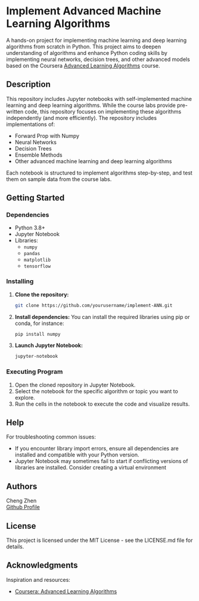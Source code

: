 # Implement Advanced Machine Learning Algorithms 

A hands-on project for implementing machine learning and deep learning algorithms from scratch in Python. This project aims to deepen understanding of algorithms and enhance Python coding skills by implementing neural networks, decision trees, and other advanced models based on the Coursera [Advanced Learning Algorithms](https://www.coursera.org/learn/advanced-learning-algorithms?specialization=machine-learning-introduction) course. 

## Description

This repository includes Jupyter notebooks with self-implemented machine learning and deep learning algorithms. While the course labs provide pre-written code, this repository focuses on implementing these algorithms independently (and more efficiently). The repository includes implementations of:
- Forward Prop with Numpy
- Neural Networks
- Decision Trees
- Ensemble Methods
- Other advanced machine learning and deep learning algorithms

Each notebook is structured to implement algorithms step-by-step, and test them on sample data from the course labs.

## Getting Started

### Dependencies

* Python 3.8+
* Jupyter Notebook
* Libraries:
  - `numpy`
  - `pandas`
  - `matplotlib`
  - `tensorflow`

### Installing

1. **Clone the repository:**
   ```bash
   git clone https://github.com/yourusername/implement-ANN.git
   ```
2. **Install dependencies:**
   You can install the required libraries using pip or conda, for instance:
   ```bash
   pip install numpy
   ```
3. **Launch Jupyter Notebook:**
   ```bash
   jupyter-notebook
   ```

### Executing Program

1. Open the cloned repository in Jupyter Notebook.
2. Select the notebook for the specific algorithm or topic you want to explore.
3. Run the cells in the notebook to execute the code and visualize results.

## Help

For troubleshooting common issues:
- If you encounter library import errors, ensure all dependencies are installed and compatible with your Python version.
- Jupyter Notebook may sometimes fail to start if conflicting versions of libraries are installed. Consider creating a virtual environment

## Authors

Cheng Zhen  
[Github Profile](https://github.com/chengzwk)

## License

This project is licensed under the MIT License - see the LICENSE.md file for details.

## Acknowledgments

Inspiration and resources:
* [Coursera: Advanced Learning Algorithms](https://www.coursera.org/learn/advanced-learning-algorithms?specialization=machine-learning-introduction)
